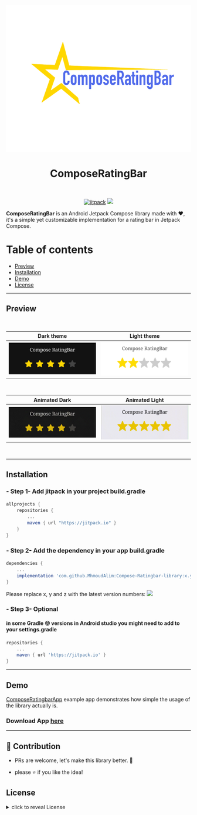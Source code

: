 <p align="center">
<img src="https://github.com/MhmoudAlim/Compose-Ratingbar-library/blob/master/blob/logo/compoesRatingBarLogo.png?https://github.com/MhmoudAlim/Compose-Ratingbar-library/blob/master/blob/logo/compoesRatingBarLogo.png?raw=true" alt="ComposeRatingBar" height="400"/>
</p>
<h1 align="center">ComposeRatingBar</h1>


<br/>
<p align="center">
	<a href="https://jitpack.io/#MhmoudAlim/Compose-Ratingbar-library)"> <img src="https://jitpack.io/v/MhmoudAlim/Compose-Ratingbar-library.svg" height="20" alt="jitpack"/></a>
<a href="https://twitter.com/intent/tweet?text=ComposeRatingBar%20is%20a%20simple%20implementation%20for%20rating%20bar%20in%20Jetpack%20Compose%20https://github.com/MhmoudAlim/Compose-Ratingbar-library%20#android%20#kotlin%20#java%20#library%20#developers"><img src="https://img.shields.io/twitter/url/http/shields.io.svg?style=social" height="20"/></a>




**ComposeRatingBar**  is an Android Jetpack Compose library made with :heart:, it's a simple yet customizable implementation for a rating bar in Jetpack Compose.


# Table of contents

- [Preview](#preview)
- [Installation](#installation)
- [Demo](#demo)
- [License](#license)


---
## Preview




<br/>

Dark theme            |  Light theme
:-------------------------:|:-------------------------:
![](https://github.com/MhmoudAlim/Compose-Ratingbar-library/blob/master/blob/screenshots/composeratingbar_sample3.png?raw=true)  |   ![](https://github.com/MhmoudAlim/Compose-Ratingbar-library/blob/master/blob/screenshots/composeratingbar_sample4.png?raw=true)


<br/>

Animated Dark            |  Animated Light
:-------------------------:|:-------------------------:
![](https://github.com/MhmoudAlim/Compose-Ratingbar-library/blob/master/blob/screenshots/Compose-Ratingbar-library_sample1.gif?raw=true)  |  ![](https://github.com/MhmoudAlim/Compose-Ratingbar-library/blob/master/blob/screenshots/Compose-Ratingbar-library_sample2.gif?raw=true)


<br/>

---
## Installation

### - Step 1- Add jitpack in your project build.gradle
```groovy
allprojects {
    repositories {
        ...
        maven { url "https://jitpack.io" }
    }
}
```

### - Step 2- Add the dependency in your app build.gradle

```groovy
dependencies {
    ...
    implementation 'com.github.MhmoudAlim:Compose-Ratingbar-library:x.y.z'
}
```
Please replace x, y and z with the latest version numbers: ![](https://jitpack.io/v/MhmoudAlim/Compose-Ratingbar-library.svg)

### - Step 3- Optional

#### in some **Gradle** :stuck_out_tongue_closed_eyes: versions in Android studio you might need to add to your settings.gradle
```groovy
repositories {
    ...
    maven { url 'https://jitpack.io' }
}
```

---
## Demo

[ComposeRatingbarApp](https://github.com/MhmoudAlim/Compose-Ratingbar-library/tree/master/demo)
example app demonstrates how simple the usage of the library actually is.
</br>
### Download App [here](https://github.com/MhmoudAlim/Compose-Ratingbar-library/raw/master/blob/apk/demo-release.apk)

---
## :clap: Contribution

- PRs are welcome, let's make this library better. :raised_hands:

- please :star: if you like the idea!


## License

<details>
    <summary>
        click to reveal License
    </summary>

```
Licensed under the Apache License, Version 2.0 (the "License");
you may not use this file except in compliance with the License.
You may obtain a copy of the License at

   https://www.apache.org/licenses/LICENSE-2.0

Unless required by applicable law or agreed to in writing, software
distributed under the License is distributed on an "AS IS" BASIS,
WITHOUT WARRANTIES OR CONDITIONS OF ANY KIND, either express or implied.
See the License for the specific language governing permissions and
limitations under the License.
```

</details>

